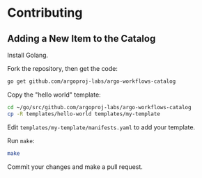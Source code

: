 # Contributing

## Adding a New Item to the Catalog

Install Golang.

Fork the repository, then get the code:

```bash
go get github.com/argoproj-labs/argo-workflows-catalog
```

Copy the "hello world" template:

```bash
cd ~/go/src/github.com/argoproj-labs/argo-workflows-catalog
cp -R templates/hello-world templates/my-template
```

Edit `templates/my-template/manifests.yaml` to add your template.

Run `make`:

```bash
make
```

Commit your changes and make a pull request.